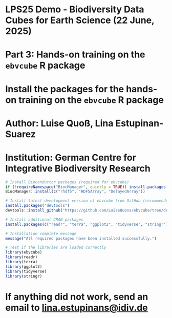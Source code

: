 # LPS25 Demo - Biodiversity Data Cubes for Earth Science (22 June, 2025)
# Part 3: Hands-on training  on the `ebvcube` R package
# Install the packages for the hands-on training on the `ebvcube` R package
# Author: Luise Quoß, Lina Estupinan-Suarez
# Institution: German Centre for Integrative Biodiversity Research

``` r
# Install Bioconductor packages (required for ebvcube)
if (!requireNamespace("BiocManager", quietly = TRUE)) install.packages("BiocManager")
BiocManager::install(c("rhdf5", "HDF5Array", "DelayedArray"))
```

``` r
# Install latest development version of ebvcube from GitHub (recommended)
install.packages("devtools")
devtools::install_github("https://github.com/LuiseQuoss/ebvcube/tree/dev")
```

``` r
# Install additional CRAN packages
install.packages(c("readr", "terra", "ggplot2", "tidyverse", "stringr"))
```

``` r
# Installation complete message
message("All required packages have been installed successfully.")
```

``` r
# Test if the libraries are loaded correctly
library(ebvcube)
library(readr)
library(terra)
library(ggplot2)
library(tidyverse)
library(stringr)
```

# If anything did not work, send an email to lina.estupinans@idiv.de
